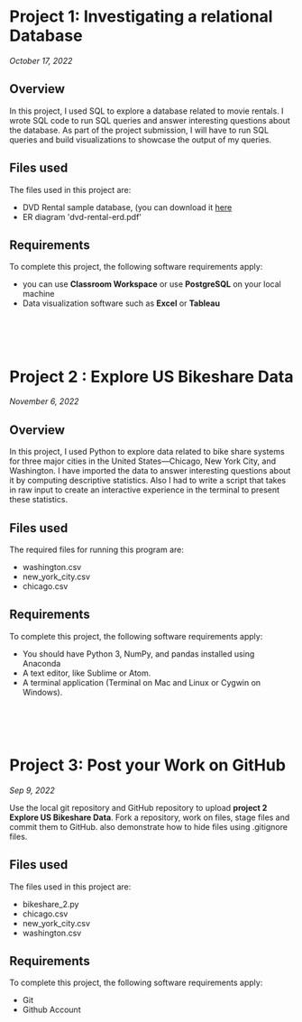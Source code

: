 # Project 1: Investigating a relational Database
*October 17, 2022*

## Overview
In this project, I used SQL to explore a database related to movie rentals. I wrote SQL code to run SQL queries and answer interesting questions about the database. As part of the project submission, I will have to run SQL queries and build visualizations to showcase the output of my queries.

## Files used
The files used in this project are:

* DVD Rental sample database, (you can download it [here](https://www.postgresqltutorial.com/wp-content/uploads/2019/05/dvdrental.zip)
* ER diagram 'dvd-rental-erd.pdf'
  
  

## Requirements
To complete this project, the following software requirements apply:

* you can use **Classroom Workspace** or use **PostgreSQL** on your local machine
* Data visualization software such as **Excel** or **Tableau**

\
&nbsp;
\
&nbsp;

# Project 2 : Explore US Bikeshare Data
*November 6, 2022*

## Overview
In this project, I used Python to explore data related to bike share systems for three major cities in the United States—Chicago, New York City, and Washington. I have imported the data to answer interesting questions about it by computing descriptive statistics. Also I had to write a script that takes in raw input to create an interactive experience in the terminal to present these statistics.

## Files used
The required files for running this program are:

* washington.csv
* new_york_city.csv
* chicago.csv

## Requirements
To complete this project, the following software requirements apply:

* You should have Python 3, NumPy, and pandas installed using Anaconda
* A text editor, like Sublime or Atom.
* A terminal application (Terminal on Mac and Linux or Cygwin on Windows).

\
&nbsp;
\
&nbsp;

# Project 3: Post your Work on GitHub
*Sep 9, 2022*

Use the local git repository and GitHub repository to upload **project 2 Explore US Bikeshare Data**. Fork a repository, work on files, stage files and commit them to GitHub. also demonstrate how to hide files using .gitignore files.

## Files used
The files used in this project are:

* bikeshare_2.py
* chicago.csv
* new_york_city.csv
* washington.csv

## Requirements
To complete this project, the following software requirements apply:

* Git
* Github Account
